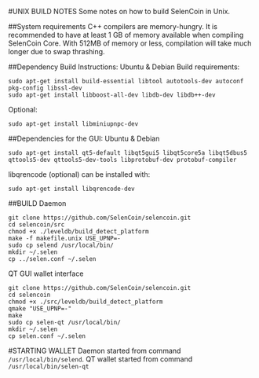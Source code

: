 #UNIX BUILD NOTES
Some notes on how to build SelenCoin in Unix.

##System requirements
C++ compilers are memory-hungry. It is recommended to have at least 1 GB of memory available when compiling SelenCoin Core.
With 512MB of memory or less, compilation will take much longer due to swap thrashing.

##Dependency Build Instructions: Ubuntu & Debian
Build requirements:
```
sudo apt-get install build-essential libtool autotools-dev autoconf pkg-config libssl-dev
sudo apt-get install libboost-all-dev libdb-dev libdb++-dev
```

Optional:
```
sudo apt-get install libminiupnpc-dev
```

##Dependencies for the GUI: Ubuntu & Debian
```
sudo apt-get install qt5-default libqt5gui5 libqt5core5a libqt5dbus5 qttools5-dev qttools5-dev-tools libprotobuf-dev protobuf-compiler
```

libqrencode (optional) can be installed with:
```
sudo apt-get install libqrencode-dev
```

##BUILD
Daemon
```
git clone https://github.com/SelenCoin/selencoin.git
cd selencoin/src
chmod +x ./leveldb/build_detect_platform
make -f makefile.unix USE_UPNP=-
sudo cp selend /usr/local/bin/
mkdir ~/.selen
cp ../selen.conf ~/.selen
```

QT GUI wallet interface
```
git clone https://github.com/SelenCoin/selencoin.git
cd selencoin
chmod +x ./src/leveldb/build_detect_platform
qmake "USE_UPNP=-"
make
sudo cp selen-qt /usr/local/bin/
mkdir ~/.selen
cp selen.conf ~/.selen
```

#STARTING WALLET
Daemon started from command `/usr/local/bin/selend`.
QT wallet started from command `/usr/local/bin/selen-qt`
